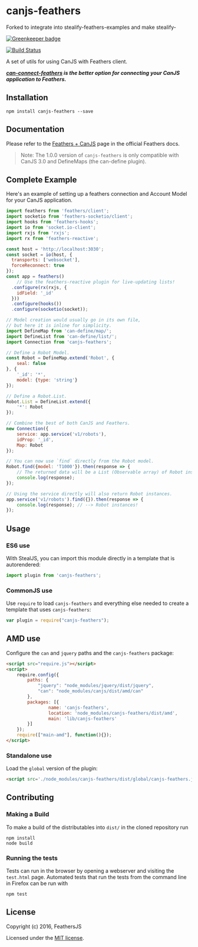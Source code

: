 # canjs-feathers


Forked to integrate into stealify-feathers-examples and make stealify-



[![Greenkeeper badge](https://badges.greenkeeper.io/canjs/canjs-feathers.svg)](https://greenkeeper.io/)

[![Build Status](https://travis-ci.org/feathersjs/canjs-feathers.png?branch=master)](https://travis-ci.org/feathersjs/canjs-feathers)

A set of utils for using CanJS with Feathers client.

***[can-connect-feathers](https://github.com/canjs/can-connect-feathers) is the better option for connecting your CanJS application to Feathers.***

## Installation
```
npm install canjs-feathers --save
```

## Documentation
Please refer to the [Feathers + CanJS](http://docs.feathersjs.com/frameworks/canjs.html) page in the official Feathers docs.

> Note: The 1.0.0 version of `canjs-feathers` is only compatible with CanJS 3.0 and DefineMaps (the can-define plugin).

## Complete Example
Here's an example of setting up a feathers connection and Account Model for your CanJS application.
```js
import feathers from 'feathers/client';
import socketio from 'feathers-socketio/client';
import hooks from 'feathers-hooks';
import io from 'socket.io-client';
import rxjs from 'rxjs';
import rx from 'feathers-reactive';

const host = 'http://localhost:3030';
const socket = io(host, {
  transports: ['websocket'],
  forceReconnect: true
});
const app = feathers()
	// Use the feathers-reactive plugin for live-updating lists!
  .configure(rx(rxjs, {
    idField: '_id'
  }))
  .configure(hooks())
  .configure(socketio(socket));

// Model creation would usually go in its own file,
// but here it is inline for simplicity.
import DefineMap from 'can-define/map/';
import DefineList from 'can-define/list/';
import Connection from 'canjs-feathers';

// Define a Robot Model.
const Robot = DefineMap.extend('Robot', {
	seal: false
}, {
	'_id': '*',
	model: {type: 'string'}
});

// Define a Robot.List.
Robot.List = DefineList.extend({
	'*': Robot
});

// Combine the best of both CanJS and Feathers.
new Connection({
	service: app.service('v1/robots'),
	idProp: '_id',
	Map: Robot
});

// You can now use `find` directly from the Robot model.
Robot.find({model: 'T1000'}).then(response => {
	// The returned data will be a List (Observable array) of Robot instances.
	console.log(response);
});

// Using the service directly will also return Robot instances.
app.service('v1/robots').find({}).then(response => {
	console.log(response); // --> Robot instances!
});
```

## Usage

### ES6 use

With StealJS, you can import this module directly in a template that is autorendered:

```js
import plugin from 'canjs-feathers';
```

### CommonJS use

Use `require` to load `canjs-feathers` and everything else
needed to create a template that uses `canjs-feathers`:

```js
var plugin = require("canjs-feathers");
```

## AMD use

Configure the `can` and `jquery` paths and the `canjs-feathers` package:

```html
<script src="require.js"></script>
<script>
	require.config({
	    paths: {
	        "jquery": "node_modules/jquery/dist/jquery",
	        "can": "node_modules/canjs/dist/amd/can"
	    },
	    packages: [{
		    	name: 'canjs-feathers',
		    	location: 'node_modules/canjs-feathers/dist/amd',
		    	main: 'lib/canjs-feathers'
	    }]
	});
	require(["main-amd"], function(){});
</script>
```

### Standalone use

Load the `global` version of the plugin:

```html
<script src='./node_modules/canjs-feathers/dist/global/canjs-feathers.js'></script>
```

## Contributing

### Making a Build

To make a build of the distributables into `dist/` in the cloned repository run

```
npm install
node build
```

### Running the tests

Tests can run in the browser by opening a webserver and visiting the `test.html` page.
Automated tests that run the tests from the command line in Firefox can be run with

```
npm test
```

## License

Copyright (c) 2016, FeathersJS

Licensed under the [MIT license](LICENSE).
